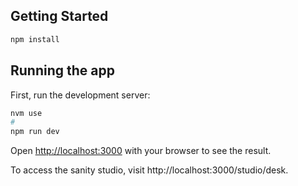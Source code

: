 ## Getting Started

```bash
npm install
```

## Running the app

First, run the development server:

```bash
nvm use
# 
npm run dev
```

Open [http://localhost:3000](http://localhost:3000) with your browser to see the result.

To access the sanity studio, visit http://localhost:3000/studio/desk.

